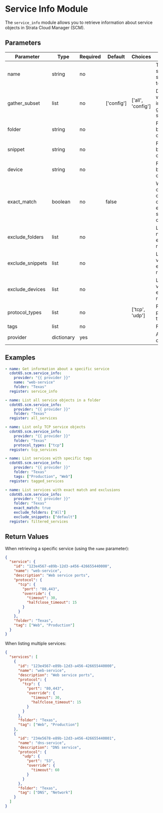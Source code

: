 # Service Info Module

The `service_info` module allows you to retrieve information about service objects in Strata Cloud Manager (SCM).

## Parameters

| Parameter | Type | Required | Default | Choices | Description |
|-----------|------|----------|---------|---------|-------------|
| name | string | no | | | The name of a specific service object to retrieve. |
| gather_subset | list | no | ['config'] | ['all', 'config'] | Determines which information to gather about services. |
| folder | string | no | | | Filter services by folder container. |
| snippet | string | no | | | Filter services by snippet container. |
| device | string | no | | | Filter services by device container. |
| exact_match | boolean | no | false | | When True, only return objects defined exactly in the specified container. |
| exclude_folders | list | no | | | List of folder names to exclude from results. |
| exclude_snippets | list | no | | | List of snippet values to exclude from results. |
| exclude_devices | list | no | | | List of device values to exclude from results. |
| protocol_types | list | no | | ['tcp', 'udp'] | Filter by protocol types. |
| tags | list | no | | | Filter by tags. |
| provider | dictionary | yes | | | Authentication credentials. |

## Examples

```yaml
- name: Get information about a specific service
  cdot65.scm.service_info:
    provider: "{{ provider }}"
    name: "web-service"
    folder: "Texas"
  register: service_info

- name: List all service objects in a folder
  cdot65.scm.service_info:
    provider: "{{ provider }}"
    folder: "Texas"
  register: all_services

- name: List only TCP service objects
  cdot65.scm.service_info:
    provider: "{{ provider }}"
    folder: "Texas"
    protocol_types: ["tcp"]
  register: tcp_services

- name: List services with specific tags
  cdot65.scm.service_info:
    provider: "{{ provider }}"
    folder: "Texas"
    tags: ["Production", "Web"]
  register: tagged_services

- name: List services with exact match and exclusions
  cdot65.scm.service_info:
    provider: "{{ provider }}"
    folder: "Texas"
    exact_match: true
    exclude_folders: ["All"]
    exclude_snippets: ["default"]
  register: filtered_services
```

## Return Values

When retrieving a specific service (using the `name` parameter):

```json
{
  "service": {
    "id": "123e4567-e89b-12d3-a456-426655440000",
    "name": "web-service",
    "description": "Web service ports",
    "protocol": {
      "tcp": {
        "port": "80,443",
        "override": {
          "timeout": 30,
          "halfclose_timeout": 15
        }
      }
    },
    "folder": "Texas",
    "tag": ["Web", "Production"]
  }
}
```

When listing multiple services:

```json
{
  "services": [
    {
      "id": "123e4567-e89b-12d3-a456-426655440000",
      "name": "web-service",
      "description": "Web service ports",
      "protocol": {
        "tcp": {
          "port": "80,443",
          "override": {
            "timeout": 30,
            "halfclose_timeout": 15
          }
        }
      },
      "folder": "Texas",
      "tag": ["Web", "Production"]
    },
    {
      "id": "234e5678-e89b-12d3-a456-426655440001",
      "name": "dns-service",
      "description": "DNS service",
      "protocol": {
        "udp": {
          "port": "53",
          "override": {
            "timeout": 60
          }
        }
      },
      "folder": "Texas",
      "tag": ["DNS", "Network"]
    }
  ]
}
```